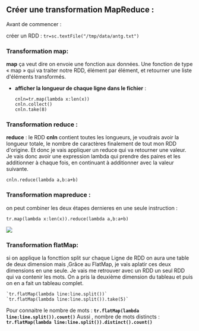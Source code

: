## Créer une transformation MapReduce :
Avant de commencer : 

 créer un RDD : `tr=sc.textFile("/tmp/data/antg.txt")`
### Transformation map:
**map** ça veut dire on envoie une fonction aux données. Une fonction de type « map » qui va traiter notre RDD, élément par élément, et retourner une liste d'éléments transformés. 
* **afficher la longueur de chaque ligne dans le  fichier** : 
   
   ```
   cnln=tr.map(lambda x:len(x))
   cnln.collect()
   cnln.take(8)
### Transformation reduce :
**reduce** : le RDD **cnln** contient toutes les longueurs, je voudrais avoir la longueur totale, le nombre de caractères finalement de tout mon RDD d'origine. Et donc je vais appliquer un reduce qui va retourner une valeur.
Je vais donc avoir une expression lambda qui prendre des paires et les additionner à chaque fois, en continuant à additionner avec la valeur suivante.
   ``` 
   cnln.reduce(lambda a,b:a+b) 
   ```
### Transformation mapreduce : 
on peut combiner les deux étapes dernieres en une seule instruction : 
   ``` 
   tr.map(lambda x:len(x)).reduce(lambda a,b:a+b) 
  ```
![](https://github.com/hebabaze/pic/blob/master/mpredc0.PNG)

### Transformation flatMap:
si on applique la foncttion split sur chaque Ligne de RDD on aura une table de deux dimension mais ,Grâce au FlatMap, je vais aplatir ces deux dimensions en une seule. Je vais me retrouver avec un RDD un seul RDD qui va contenir les mots. On a pris la deuxième dimension du tableau et puis on en a fait un tableau complet.

    `tr.flatMap(lambda line:line.split())`
    `tr.flatMap(lambda line:line.split()).take(5)`
Pour connaitre le nombre de mots :    **`tr.flatMap(lambda line:line.split()).count()`**
Aussi , nombre de mots distincts :    **`tr.flatMap(lambda line:line.split()).distinct().count()`**   
     
